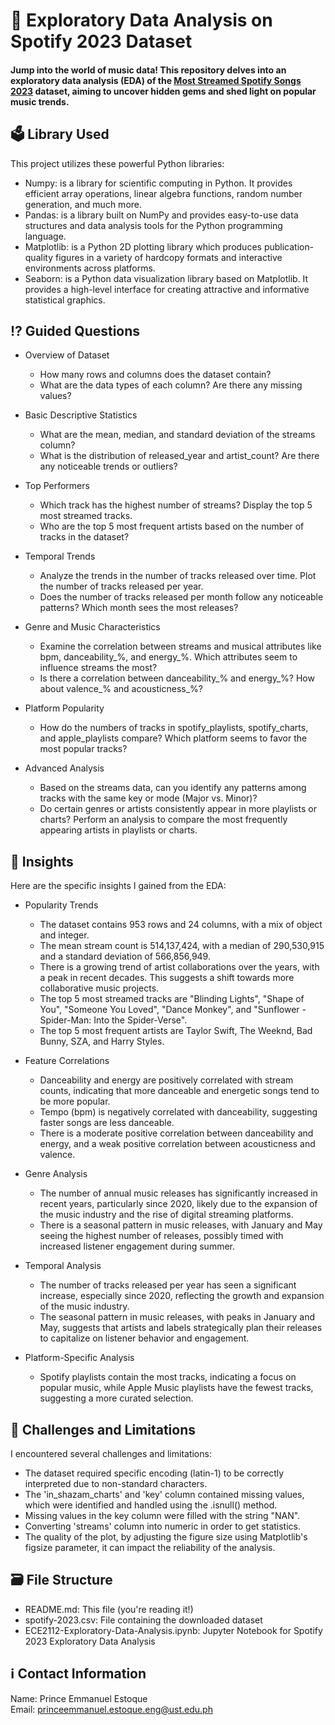 # :musical_note: Exploratory Data Analysis on Spotify 2023 Dataset
#### Jump into the world of music data! This repository delves into an exploratory data analysis (EDA) of the [Most Streamed Spotify Songs 2023](https://www.kaggle.com/datasets/nelgiriyewithana/top-spotify-songs-2023) dataset, aiming to uncover hidden gems and shed light on popular music trends.<br />

## :ballot_box: Library Used
This project utilizes these powerful Python libraries:
- Numpy: is a library for scientific computing in Python. It provides efficient array operations, linear algebra functions, random number generation, and much more.
- Pandas: is a library built on NumPy and provides easy-to-use data structures and data analysis tools for the Python programming language.
- Matplotlib: is a Python 2D plotting library which produces publication-quality figures in a variety of hardcopy formats and interactive environments across platforms.
- Seaborn: is a Python data visualization library based on Matplotlib. It provides a high-level interface for creating attractive and informative statistical graphics.

## :interrobang: Guided Questions
- Overview of Dataset
  - How many rows and columns does the dataset contain?
  - What are the data types of each column? Are there any missing values?
  
- Basic Descriptive Statistics
  - What are the mean, median, and standard deviation of the streams column?
  - What is the distribution of released_year and artist_count? Are there any noticeable trends or outliers?

- Top Performers
  - Which track has the highest number of streams? Display the top 5 most streamed tracks.
  - Who are the top 5 most frequent artists based on the number of tracks in the dataset?

- Temporal Trends
  - Analyze the trends in the number of tracks released over time. Plot the number of tracks released per year.
  - Does the number of tracks released per month follow any noticeable patterns? Which month sees the most releases?

- Genre and Music Characteristics
  - Examine the correlation between streams and musical attributes like bpm, danceability_%, and energy_%. Which attributes seem to influence streams the most?
  - Is there a correlation between danceability_% and energy_%? How about valence_% and acousticness_%?

- Platform Popularity
  - How do the numbers of tracks in spotify_playlists, spotify_charts, and apple_playlists compare? Which platform seems to favor the most popular tracks?

- Advanced Analysis
  - Based on the streams data, can you identify any patterns among tracks with the same key or mode (Major vs. Minor)?
  - Do certain genres or artists consistently appear in more playlists or charts? Perform an analysis to compare the most frequently appearing artists in playlists or charts.

## :star2: Insights
Here are the specific insights I gained from the EDA:
- Popularity Trends
  - The dataset contains 953 rows and 24 columns, with a mix of object and integer.
  - The mean stream count is 514,137,424, with a median of 290,530,915 and a standard deviation of 566,856,949.
  - There is a growing trend of artist collaborations over the years, with a peak in recent decades. This suggests a shift towards more collaborative music projects.
  - The top 5 most streamed tracks are "Blinding Lights", "Shape of You", "Someone You Loved", "Dance Monkey", and "Sunflower - Spider-Man: Into the Spider-Verse".
  - The top 5 most frequent artists are Taylor Swift, The Weeknd, Bad Bunny, SZA, and Harry Styles.

- Feature Correlations
  - Danceability and energy are positively correlated with stream counts, indicating that more danceable and energetic songs tend to be more popular.
  - Tempo (bpm) is negatively correlated with danceability, suggesting faster songs are less danceable.
  - There is a moderate positive correlation between danceability and energy, and a weak positive correlation between acousticness and valence.

- Genre Analysis
  - The number of annual music releases has significantly increased in recent years, particularly since 2020, likely due to the expansion of the music industry and the rise of digital streaming platforms.
  - There is a seasonal pattern in music releases, with January and May seeing the highest number of releases, possibly timed with increased listener engagement during summer.

- Temporal Analysis
  - The number of tracks released per year has seen a significant increase, especially since 2020, reflecting the growth and expansion of the music industry.
  - The seasonal pattern in music releases, with peaks in January and May, suggests that artists and labels strategically plan their releases to capitalize on listener behavior and engagement.

- Platform-Specific Analysis
  - Spotify playlists contain the most tracks, indicating a focus on popular music, while Apple Music playlists have the fewest tracks, suggesting a more curated selection.

## :dart:  Challenges and Limitations
I encountered several challenges and limitations:
- The dataset required specific encoding (latin-1) to be correctly interpreted due to non-standard characters.
- The 'in_shazam_charts' and 'key' column contained missing values, which were identified and handled using the .isnull() method.
- Missing values in the key column were filled with the string "NAN".
- Converting 'streams' column into numeric in order to get statistics.
- The quality of the plot, by adjusting the figure size using Matplotlib's figsize parameter, it can impact the reliability of the analysis.

## :card_file_box: File Structure
- README.md: This file (you're reading it!)
- spotify-2023.csv: File containing the downloaded dataset
- ECE2112-Exploratory-Data-Analysis.ipynb: Jupyter Notebook for Spotify 2023 Exploratory Data Analysis

## :information_source: Contact Information
Name: Prince Emmanuel Estoque<br /> 
Email: princeemmanuel.estoque.eng@ust.edu.ph
